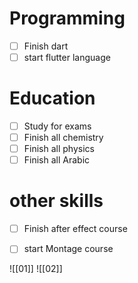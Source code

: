 
# Programming

- [ ] Finish dart
- [ ] start flutter language

# Education

- [ ] Study for exams
- [ ] Finish all chemistry
- [ ] Finish all physics
- [ ] Finish all Arabic

# other skills 

- [ ] Finish after effect course
- [ ] start Montage course


![[01]]
![[02]]

